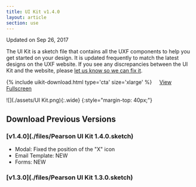 ```yaml
---
title: UI Kit v1.4.0
layout: article
section: use
---
```


Updated on Sep 26, 2017

The UI Kit is a sketch file that contains all the UXF components to help you get started on your design. It is updated frequently to match the latest designs on the UXF website. If you see any discrepancies between the UI Kit and the website, please [let us know so we can fix it]({{site.baseurl}}/contact).


{% include uikit-download.html type='cta' size='xlarge' %} <a class="pe-btn--btn_xlarge" href="https://sketch.cloud/s/L0q2d/all/page-1/ui-kit" style="margin-left: 16px;">View Fullscreen</a>


![](./assets/UI Kit.png){:.wide}
{:style="margin-top: 40px;"}

## Download Previous Versions

### [v1.4.0](./files/Pearson UI Kit 1.4.0.sketch)
 * Modal: Fixed the position of the "X" icon
 * Email Template: NEW
 * Forms: NEW

### [v1.3.0](./files/Pearson UI Kit 1.3.0.sketch)
